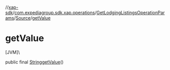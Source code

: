 //[xap-sdk](../../../../index.md)/[com.expediagroup.sdk.xap.operations](../../index.md)/[GetLodgingListingsOperationParams](../index.md)/[Source](index.md)/[getValue](get-value.md)

# getValue

[JVM]\

public final [String](https://docs.oracle.com/javase/8/docs/api/java/lang/String.html)[getValue](get-value.md)()
